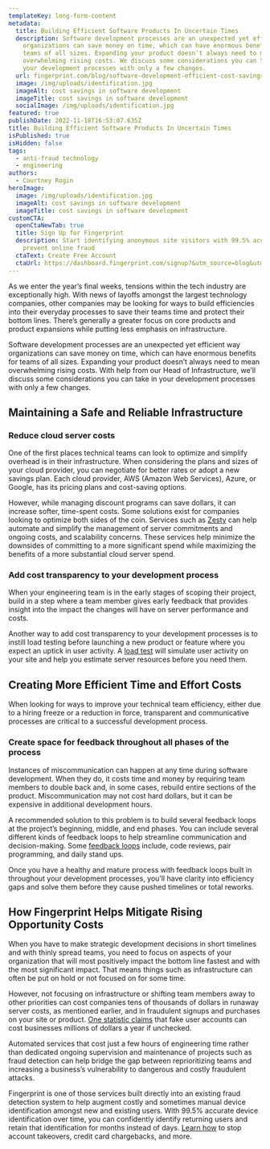 ```yaml
---
templateKey: long-form-content
metadata:
  title: Building Efficient Software Products In Uncertain Times
  description: Software development processes are an unexpected yet efficient way
    organizations can save money on time, which can have enormous benefits for
    teams of all sizes. Expanding your product doesn’t always need to mean
    overwhelming rising costs. We discuss some considerations you can take in
    your development processes with only a few changes.
  url: fingerprint.com/blog/software-development-efficient-cost-savings
  image: /img/uploads/identification.jpg
  imageAlt: cost savings in software development
  imageTitle: cost savings in software development
  socialImage: /img/uploads/identification.jpg
featured: true
publishDate: 2022-11-18T16:53:07.635Z
title: Building Efficient Software Products In Uncertain Times
isPublished: true
isHidden: false
tags:
  - anti-fraud technology
  - engineering
authors:
  - Courtney Rogin
heroImage:
  image: /img/uploads/identification.jpg
  imageAlt: cost savings in software development
  imageTitle: cost savings in software development
customCTA:
  openCtaNewTab: true
  title: Sign Up for Fingerprint
  description: Start identifying anonymous site visitors with 99.5% accuracy to
    prevent online fraud
  ctaText: Create Free Account
  ctaUrl: https://dashboard.fingerprint.com/signup?&utm_source=blog&utm_medium=website&utm_campaign=blog
---
```

As we enter the year’s final weeks, tensions within the tech industry are exceptionally high. With news of layoffs amongst the largest technology companies, other companies may be looking for ways to build efficiencies into their everyday processes to save their teams time and protect their bottom lines. There’s generally a greater focus on core products and product expansions while putting less emphasis on infrastructure.

Software development processes are an unexpected yet efficient way organizations can save money on time, which can have enormous benefits for teams of all sizes. Expanding your product doesn’t always need to mean overwhelming rising costs. With help from our Head of Infrastructure, we’ll discuss some considerations you can take in your development processes with only a few changes.

## Maintaining a Safe and Reliable Infrastructure

### Reduce cloud server costs

One of the first places technical teams can look to optimize and simplify overhead is in their infrastructure. When considering the plans and sizes of your cloud provider, you can negotiate for better rates or adopt a new savings plan. Each cloud provider, AWS (Amazon Web Services), Azure, or Google, has its pricing plans and cost-saving options. 

However, while managing discount programs can save dollars, it can increase softer, time-spent costs. Some solutions exist for companies looking to optimize both sides of the coin. Services such as [Zesty](https://zesty.co/products/commitment-manager/) can help automate and simplify the management of server commitments and ongoing costs, and scalability concerns. These services help minimize the downsides of committing to a more significant spend while maximizing the benefits of a more substantial cloud server spend. 

### Add cost transparency to your development process

When your engineering team is in the early stages of scoping their project, build in a step where a team member gives early feedback that provides insight into the impact the changes will have on server performance and costs. 

Another way to add cost transparency to your development processes is to instill load testing before launching a new product or feature where you expect an uptick in user activity. A [load test](https://twinsunsolutions.com/blog/how-to-estimate-hosting-costs-with-load-testing/) will simulate user activity on your site and help you estimate server resources before you need them. 

## Creating More Efficient Time and Effort Costs

When looking for ways to improve your technical team efficiency, either due to a hiring freeze or a reduction in force, transparent and communicative processes are critical to a successful development process. 

### Create space for feedback throughout all phases of the process

Instances of miscommunication can happen at any time during software development. When they do, it costs time and money by requiring team members to double back and, in some cases, rebuild entire sections of the product. Miscommunication may not cost hard dollars, but it can be expensive in additional development hours. 

A recommended solution to this problem is to build several feedback loops at the project’s beginning, middle, and end phases. You can include several different kinds of feedback loops to help streamline communication and decision-making. Some [feedback loops](https://lucamezzalira.medium.com/the-power-of-feedback-loops-f8e27e8ac25f) include, code reviews, pair programming, and daily stand ups.

Once you have a healthy and mature process with feedback loops built in throughout your development processes, you’ll have clarity into efficiency gaps and solve them before they cause pushed timelines or total reworks. 

## How Fingerprint Helps Mitigate Rising Opportunity Costs 

When you have to make strategic development decisions in short timelines and with thinly spread teams, you need to focus on aspects of your organization that will most positively impact the bottom line fastest and with the most significant impact. That means things such as infrastructure can often be put on hold or not focused on for some time. 

However, not focusing on infrastructure or shifting team members away to other priorities can cost companies tens of thousands of dollars in runaway server costs, as mentioned earlier, and in fraudulent signups and purchases on your site or product. [One statistic claims](https://www.adweek.com/performance-marketing/report-fake-user-accounts-cost-businesses-millions-of-dollars-a-year/#:~:text=These%20attacks%20cost%20companies%20an,as%20dents%20to%20your%20reputation.) that fake user accounts can cost businesses millions of dollars a year if unchecked. 

Automated services that cost just a few hours of engineering time rather than dedicated ongoing supervision and maintenance of projects such as fraud detection can help bridge the gap between reprioritizing teams and increasing a business’s vulnerability to dangerous and costly fraudulent attacks. 

Fingerprint is one of those services built directly into an existing fraud detection system to help augment costly and sometimes manual device identification amongst new and existing users. With 99.5% accurate device identification over time, you can confidently identify returning users and retain that identification for months instead of days. [Learn how](https://fingerprint.com/products/fingerprint-pro/) to stop account takeovers, credit card chargebacks, and more.